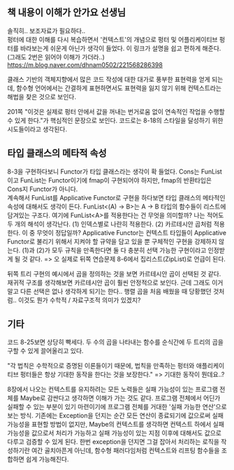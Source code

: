 ## 책 내용이 이해가 안가요 선생님
솔직히.. 보조자료가 필요하다..  
펑터에 대한 이해를 다시 복습하면서 '컨텍스트'의 개념으로 펑터 및 어플리케이티브 펑터를 바라보는게 쉬운게 아닌가 생각이 들었다. 이 링크가 설명을 쉽고 편하게 해준다. (그래도 2번은 읽어야 이해가 가더라..) https://m.blog.naver.com/dhnam0502/221568286398  

클래스 기반의 객체지향에서 많은 코드 작성에 대한 대가로 풍부한 표현력을 얻게 되는데, 함수형 언어에서는 간결하게 표현하면서도 표현력을 잃지 않기 위해 컨텍스트라는 해법을 찾은 것으로 보인다.

201쪽 "이것은 실제로 펑터 안에서 값을 꺼내는 번거로움 없이 연속적인 작업을 수행할 수 있게 한다."가 핵심적인 문장으로 보인다. 코드로는 8-18의 스타일을 달성하기 위한 시도들이라고 생각된다.

## 타입 클래스의 메타적 속성
8-3을 구현하다보니 Functor가 타입 클래스라는 생각이 확 들었다. Cons는 FunList이고 FunList는 Functor이기에 fmap이 구현되어야 하지만, fmap의 반환타입은 Cons지 Functor가 아니다.  
계속해서 FunList를 Applicative Functor로 구현을 하다보면 타입 클래스의 메타적인 속성에 대해서도 생각이 든다. FunList\<(A) -> B\>는 A -> B 타입의 함수들이 리스트에 담겨있는 구조다. 여기에 FunList\<A\>를 적용한다는 건 무엇을 의미할까? 나는 적어도 두 개의 해석이 생각난다. (1) 인덱스별로 나란히 적용한다. (2) 카르테시안 곱처럼 적용한다. 이 중 무엇이 정답일까? Applicative Functor는 컨텍스트 타입들이 Applicative Functor로 불리기 위해서 지켜야 할 규약을 담고 있을 뿐 구체적인 구현을 강제하지 않는다. (1)과 (2)가 모두 규칙을 만족한다면 둘 다 충분히 선택 가능한 구현이라고 인정받게 될 것 같다. => 오 실제로 뒤쪽 연습문제 8-6에서 집리스트(ZipList)로 언급이 된다.

뒤쪽 트리 구현의 예시에서 곱을 정의하는 것을 보면 카르테시안 곱이 선택된 것 같다. 재귀적 구조를 생각해보면 카르테시안 곱이 훨씬 안정적으로 보인다. 근데 그래도 이거 말고 다른 선택은 없나 생각하게 되기는 한다.. 행렬 곱을 처음 배웠을 때 당황했던 것처럼.. 이것도 뭔가 수학적 / 자료구조적 의미가 있겠지?
## 기타
코드 8-25보면 상당히 빡세다. 두 수의 곱을 나타내는 함수를 순식간에 두 트리의 곱을 구할 수 있게 끌어올리고 있다.

"각 법칙은 수학적으로 증명된 이론들이기 때문에, 법칙을 만족하는 펑터와 애플리케이티브 펑터들은 항상 기대한 동작을 한다는 것을 보장한다." => 기대한 동작이 뭔데요..?  

8장에서 나오는 컨텍스트를 유지하려는 모든 노력들은 실패 가능성이 있는 프로그램 전체를 Maybe로 감싼다고 생각하면 이해가 가는 것도 같다. 프로그램 전체에서 어딘가 실패할 수 있는 부분이 있기 마련이기에 프로그램 전체를 거대한 '실패 가능한 연산'으로 보는 방식. 기존에는 Exception을 던지는 순간 모든 연산이 종료되기에 값으로써 실패 가능성을 표현할 방법이 없지만, Maybe의 컨텍스트를 생각하면 컨텍스트 하에서 실패 가능성을 값으로서 처리가 가능하고 실패 가능성이 있는 지점 이후에 대해서도 값으로 다루고 검증할 수 있게 된다. 한번 exception을 던지면 그걸 잡아서 처리하는 로직을 작성하기란 여간 골치아픈게 아닌데, 함수형 패러다임처럼 컨텍스트와 리프팅 함수들을 조합하면 쉽게 가능해진다.





